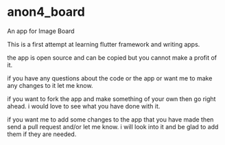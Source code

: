 # anon4_board

An app for Image Board

This is a first attempt at learning flutter framework and writing apps. 

the app is open source and can be copied but you cannot make a profit of it. 

if you have any questions about the code or the app or want me to make any changes to it let me know.

if you want to fork the app and make something of your own then go right ahead. i would love to see what you have done with it.

if you want me to add some changes to the app that you have made then send a pull request and/or let me know. i will look into it and be glad to add them if they are needed. 


